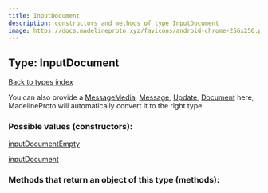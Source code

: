 ```yaml
---
title: InputDocument
description: constructors and methods of type InputDocument
image: https://docs.madelineproto.xyz/favicons/android-chrome-256x256.png
---
```

## Type: InputDocument  
[Back to types index](index.md)



You can also provide a [MessageMedia](MessageMedia.md), [Message](Message.md), [Update](Update.md), [Document](Document.md) here, MadelineProto will automatically convert it to the right type.

### Possible values (constructors):

[inputDocumentEmpty](../constructors/inputDocumentEmpty.md)  

[inputDocument](../constructors/inputDocument.md)  



### Methods that return an object of this type (methods):



